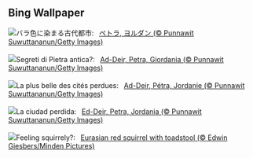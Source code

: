 ## Bing Wallpaper
![](https://www.bing.com/th?id=OHR.PetraMonastery_JA-JP0333984762_UHD.jpg&w=1000)バラ色に染まる古代都市:&nbsp;&ensp;[ペトラ, ヨルダン (© Punnawit Suwuttananun/Getty Images)](https://www.bing.com/th?id=OHR.PetraMonastery_JA-JP0333984762_UHD.jpg)
<br><br/>
![](https://www.bing.com/th?id=OHR.PetraMonastery_IT-IT8921152499_UHD.jpg&w=1000)Segreti di Pietra antica?:&nbsp;&ensp;[Ad-Deir, Petra, Giordania (© Punnawit Suwuttananun/Getty Images)](https://www.bing.com/th?id=OHR.PetraMonastery_IT-IT8921152499_UHD.jpg)
<br><br/>
![](https://www.bing.com/th?id=OHR.PetraMonastery_FR-FR1072501086_UHD.jpg&w=1000)La plus belle des cités perdues:&nbsp;&ensp;[Ad-Deir, Pétra, Jordanie (© Punnawit Suwuttananun/Getty Images)](https://www.bing.com/th?id=OHR.PetraMonastery_FR-FR1072501086_UHD.jpg)
<br><br/>
![](https://www.bing.com/th?id=OHR.PetraMonastery_ES-ES6740525723_UHD.jpg&w=1000)La ciudad perdida:&nbsp;&ensp;[Ed-Deir, Petra, Jordania (© Punnawit Suwuttananun/Getty Images)](https://www.bing.com/th?id=OHR.PetraMonastery_ES-ES6740525723_UHD.jpg)
<br><br/>
![](https://www.bing.com/th?id=OHR.DutchSquirrel_EN-GB5824691080_UHD.jpg&w=1000)Feeling squirrely?:&nbsp;&ensp;[Eurasian red squirrel with toadstool (© Edwin Giesbers/Minden Pictures)](https://www.bing.com/th?id=OHR.DutchSquirrel_EN-GB5824691080_UHD.jpg)
<br><br/>
